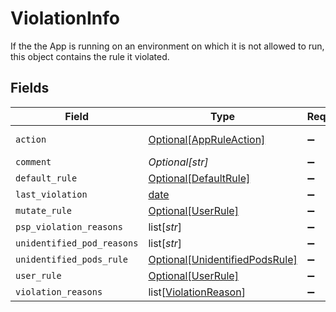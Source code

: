 # ViolationInfo

If the the App is running on an environment on which it is not allowed to run, this object contains the rule it violated.


## Fields

| Field                                                                         | Type                                                                          | Required                                                                      | Description                                                                   |
| ----------------------------------------------------------------------------- | ----------------------------------------------------------------------------- | ----------------------------------------------------------------------------- | ----------------------------------------------------------------------------- |
| `action`                                                                      | [Optional[AppRuleAction]](../../models/shared/appruleaction.md)               | :heavy_minus_sign:                                                            | App rule action                                                               |
| `comment`                                                                     | *Optional[str]*                                                               | :heavy_minus_sign:                                                            | N/A                                                                           |
| `default_rule`                                                                | [Optional[DefaultRule]](../../models/shared/defaultrule.md)                   | :heavy_minus_sign:                                                            | N/A                                                                           |
| `last_violation`                                                              | [date](https://docs.python.org/3/library/datetime.html#date-objects)          | :heavy_minus_sign:                                                            | N/A                                                                           |
| `mutate_rule`                                                                 | [Optional[UserRule]](../../models/shared/userrule.md)                         | :heavy_minus_sign:                                                            | N/A                                                                           |
| `psp_violation_reasons`                                                       | list[*str*]                                                                   | :heavy_minus_sign:                                                            | N/A                                                                           |
| `unidentified_pod_reasons`                                                    | list[*str*]                                                                   | :heavy_minus_sign:                                                            | N/A                                                                           |
| `unidentified_pods_rule`                                                      | [Optional[UnidentifiedPodsRule]](../../models/shared/unidentifiedpodsrule.md) | :heavy_minus_sign:                                                            | N/A                                                                           |
| `user_rule`                                                                   | [Optional[UserRule]](../../models/shared/userrule.md)                         | :heavy_minus_sign:                                                            | N/A                                                                           |
| `violation_reasons`                                                           | list[[ViolationReason](../../models/shared/violationreason.md)]               | :heavy_minus_sign:                                                            | N/A                                                                           |